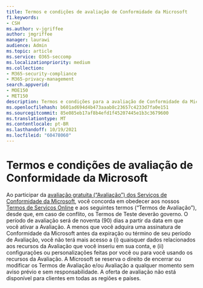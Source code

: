 ```yaml
---
title: Termos e condições de avaliação de Conformidade da Microsoft
f1.keywords:
- CSH
ms.author: v-jgriffee
author: jmgriffee
manager: laurawi
audience: Admin
ms.topic: article
ms.service: O365-seccomp
ms.localizationpriority: medium
ms.collection:
- M365-security-compliance
- M365-privacy-management
search.appverid:
- MOE150
- MET150
description: Termos e condições para a avaliação de Conformidade da Microsoft.
ms.openlocfilehash: b601ad694d4b473aaab8c23657c4233d7fa0e151
ms.sourcegitcommit: 85e085eb17af8b4efd1f45207445e1b3c3679600
ms.translationtype: MT
ms.contentlocale: pt-BR
ms.lasthandoff: 10/19/2021
ms.locfileid: "60478060"
---
```

# <a name="microsoft-compliance-trial-terms-and-conditions"></a>Termos e condições de avaliação de Conformidade da Microsoft

Ao participar da [ avaliação gratuita (“Avaliação”) dos Serviços de Conformidade da Microsoft](privacy-management-trial.md), você concorda em obedecer aos nossos [Termos de Serviços Online](https://go.microsoft.com/fwlink/?linkid=2108910) e aos seguintes termos (“Termos de Avaliação”), desde que, em caso de conflito, os Termos de Teste deverão governo. O período de avaliação será de noventa (90) dias a partir da data em que você ativar a Avaliação. A menos que você adquira uma assinatura de Conformidade da Microsoft antes da expiração ou término de seu período de Avaliação, você não terá mais acesso a (i) quaisquer dados relacionados aos recursos da Avaliação que você inseriu em sua conta, e (ii) configurações ou personalizações feitas por você ou para você usando os recursos da Avaliação. A Microsoft se reserva o direito de encerrar ou modificar os Termos de Avaliação e/ou Avaliação a qualquer momento sem aviso prévio e sem responsabilidade. A oferta de avaliação não está disponível para clientes em todas as regiões e países.
